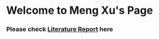 # Welcome to Meng Xu's Page


### Please check [Literature Report](https://github.com/MengIrisXu/mengxu.github.io/paper.md) here


